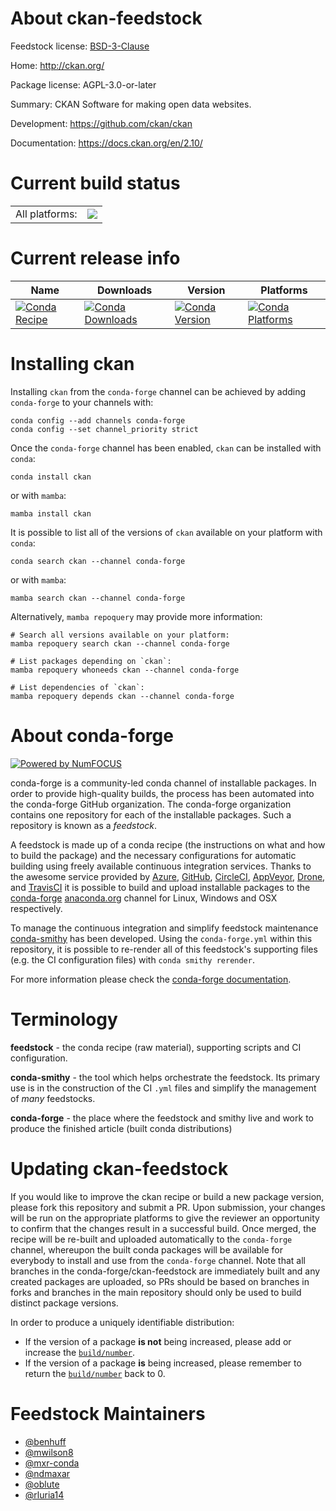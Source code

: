About ckan-feedstock
====================

Feedstock license: [BSD-3-Clause](https://github.com/conda-forge/ckan-feedstock/blob/main/LICENSE.txt)

Home: http://ckan.org/

Package license: AGPL-3.0-or-later

Summary: CKAN Software for making open data websites.

Development: https://github.com/ckan/ckan

Documentation: https://docs.ckan.org/en/2.10/

Current build status
====================


<table><tr><td>All platforms:</td>
    <td>
      <a href="https://dev.azure.com/conda-forge/feedstock-builds/_build/latest?definitionId=8241&branchName=main">
        <img src="https://dev.azure.com/conda-forge/feedstock-builds/_apis/build/status/ckan-feedstock?branchName=main">
      </a>
    </td>
  </tr>
</table>

Current release info
====================

| Name | Downloads | Version | Platforms |
| --- | --- | --- | --- |
| [![Conda Recipe](https://img.shields.io/badge/recipe-ckan-green.svg)](https://anaconda.org/conda-forge/ckan) | [![Conda Downloads](https://img.shields.io/conda/dn/conda-forge/ckan.svg)](https://anaconda.org/conda-forge/ckan) | [![Conda Version](https://img.shields.io/conda/vn/conda-forge/ckan.svg)](https://anaconda.org/conda-forge/ckan) | [![Conda Platforms](https://img.shields.io/conda/pn/conda-forge/ckan.svg)](https://anaconda.org/conda-forge/ckan) |

Installing ckan
===============

Installing `ckan` from the `conda-forge` channel can be achieved by adding `conda-forge` to your channels with:

```
conda config --add channels conda-forge
conda config --set channel_priority strict
```

Once the `conda-forge` channel has been enabled, `ckan` can be installed with `conda`:

```
conda install ckan
```

or with `mamba`:

```
mamba install ckan
```

It is possible to list all of the versions of `ckan` available on your platform with `conda`:

```
conda search ckan --channel conda-forge
```

or with `mamba`:

```
mamba search ckan --channel conda-forge
```

Alternatively, `mamba repoquery` may provide more information:

```
# Search all versions available on your platform:
mamba repoquery search ckan --channel conda-forge

# List packages depending on `ckan`:
mamba repoquery whoneeds ckan --channel conda-forge

# List dependencies of `ckan`:
mamba repoquery depends ckan --channel conda-forge
```


About conda-forge
=================

[![Powered by
NumFOCUS](https://img.shields.io/badge/powered%20by-NumFOCUS-orange.svg?style=flat&colorA=E1523D&colorB=007D8A)](https://numfocus.org)

conda-forge is a community-led conda channel of installable packages.
In order to provide high-quality builds, the process has been automated into the
conda-forge GitHub organization. The conda-forge organization contains one repository
for each of the installable packages. Such a repository is known as a *feedstock*.

A feedstock is made up of a conda recipe (the instructions on what and how to build
the package) and the necessary configurations for automatic building using freely
available continuous integration services. Thanks to the awesome service provided by
[Azure](https://azure.microsoft.com/en-us/services/devops/), [GitHub](https://github.com/),
[CircleCI](https://circleci.com/), [AppVeyor](https://www.appveyor.com/),
[Drone](https://cloud.drone.io/welcome), and [TravisCI](https://travis-ci.com/)
it is possible to build and upload installable packages to the
[conda-forge](https://anaconda.org/conda-forge) [anaconda.org](https://anaconda.org/)
channel for Linux, Windows and OSX respectively.

To manage the continuous integration and simplify feedstock maintenance
[conda-smithy](https://github.com/conda-forge/conda-smithy) has been developed.
Using the ``conda-forge.yml`` within this repository, it is possible to re-render all of
this feedstock's supporting files (e.g. the CI configuration files) with ``conda smithy rerender``.

For more information please check the [conda-forge documentation](https://conda-forge.org/docs/).

Terminology
===========

**feedstock** - the conda recipe (raw material), supporting scripts and CI configuration.

**conda-smithy** - the tool which helps orchestrate the feedstock.
                   Its primary use is in the construction of the CI ``.yml`` files
                   and simplify the management of *many* feedstocks.

**conda-forge** - the place where the feedstock and smithy live and work to
                  produce the finished article (built conda distributions)


Updating ckan-feedstock
=======================

If you would like to improve the ckan recipe or build a new
package version, please fork this repository and submit a PR. Upon submission,
your changes will be run on the appropriate platforms to give the reviewer an
opportunity to confirm that the changes result in a successful build. Once
merged, the recipe will be re-built and uploaded automatically to the
`conda-forge` channel, whereupon the built conda packages will be available for
everybody to install and use from the `conda-forge` channel.
Note that all branches in the conda-forge/ckan-feedstock are
immediately built and any created packages are uploaded, so PRs should be based
on branches in forks and branches in the main repository should only be used to
build distinct package versions.

In order to produce a uniquely identifiable distribution:
 * If the version of a package **is not** being increased, please add or increase
   the [``build/number``](https://docs.conda.io/projects/conda-build/en/latest/resources/define-metadata.html#build-number-and-string).
 * If the version of a package **is** being increased, please remember to return
   the [``build/number``](https://docs.conda.io/projects/conda-build/en/latest/resources/define-metadata.html#build-number-and-string)
   back to 0.

Feedstock Maintainers
=====================

* [@benhuff](https://github.com/benhuff/)
* [@mwilson8](https://github.com/mwilson8/)
* [@mxr-conda](https://github.com/mxr-conda/)
* [@ndmaxar](https://github.com/ndmaxar/)
* [@oblute](https://github.com/oblute/)
* [@rluria14](https://github.com/rluria14/)

